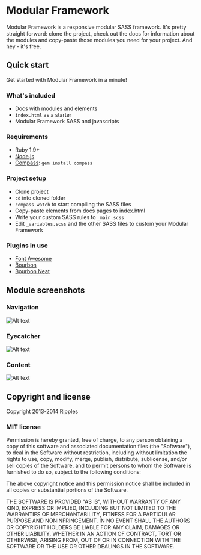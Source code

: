# Modular Framework
Modular Framework is a responsive modular SASS framework.
It's pretty straight forward: clone the project, check out the docs for information about the modules and copy-paste those modules you need for your project.
And hey - it's free.

## Quick start
Get started with Modular Framework in a minute!

### What's included
- Docs with modules and elements
- `index.html` as a starter
- Modular Framework SASS and javascripts

### Requirements
- Ruby 1.9+
- [Node.js](http://nodejs.org)
- [Compass](http://compass-style.org/): `gem install compass`

### Project setup
- Clone project
- `cd` into cloned folder
- `compass watch` to start compiling the SASS files
- Copy-paste elements from docs pages to index.html
- Write your custom SASS rules to `_main.scss`
- Edit `_variables.scss` and the other SASS files to custom your Modular Framework

### Plugins in use
- [Font Awesome](http://fontawesome.io/)
- [Bourbon](http://bourbon.io/)
- [Bourbon Neat](http://neat.bourbon.io/)

## Module screenshots
### Navigation
![Alt text](http://www.hdwallpapers.in/walls/empire_state_city-wide.jpg "Optional title")

### Eyecatcher
![Alt text](http://www.hdwallpapers.in/walls/empire_state_city-wide.jpg "Optional title")

### Content
![Alt text](http://www.hdwallpapers.in/walls/empire_state_city-wide.jpg "Optional title")

## Copyright and license
Copyright 2013-2014 Ripples

### MIT license
Permission is hereby granted, free of charge, to any person obtaining a copy of this software and associated documentation files (the "Software"), to deal in the Software without restriction, including without limitation the rights to use, copy, modify, merge, publish, distribute, sublicense, and/or sell copies of the Software, and to permit persons to whom the Software is furnished to do so, subject to the following conditions:

The above copyright notice and this permission notice shall be included in all copies or substantial portions of the Software.

THE SOFTWARE IS PROVIDED "AS IS", WITHOUT WARRANTY OF ANY KIND, EXPRESS OR IMPLIED, INCLUDING BUT NOT LIMITED TO THE WARRANTIES OF MERCHANTABILITY, FITNESS FOR A PARTICULAR PURPOSE AND NONINFRINGEMENT. IN NO EVENT SHALL THE AUTHORS OR COPYRIGHT HOLDERS BE LIABLE FOR ANY CLAIM, DAMAGES OR OTHER LIABILITY, WHETHER IN AN ACTION OF CONTRACT, TORT OR OTHERWISE, ARISING FROM, OUT OF OR IN CONNECTION WITH THE SOFTWARE OR THE USE OR OTHER DEALINGS IN THE SOFTWARE.